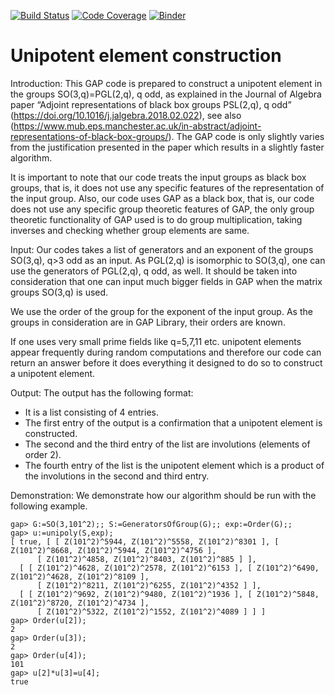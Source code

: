 [![Build Status](https://travis-ci.org/sukru-yalcinkaya/unipoly.svg?branch=master)](https://travis-ci.org/sukru-yalcinkaya/unipoly)
[![Code Coverage](https://codecov.io/github/sukru-yalcinkaya/unipoly/coverage.svg?branch=master&token=)](https://codecov.io/gh/sukru-yalcinkaya/unipoly)
[![Binder](https://mybinder.org/badge.svg)](https://mybinder.org/v2/gh/sukru-yalcinkaya/unipoly/master?filepath=unipoly.ipynb)

# Unipotent element construction

Introduction: This GAP code is prepared to construct a unipotent element in the groups SO(3,q)=PGL(2,q), q odd, as explained in the Journal of Algebra paper “Adjoint representations of black box groups PSL(2,q), q odd” (https://doi.org/10.1016/j.jalgebra.2018.02.022), see also (https://www.mub.eps.manchester.ac.uk/in-abstract/adjoint-representations-of-black-box-groups/). The GAP code is only slightly varies from the justification presented in the paper which results in a slightly faster algorithm.

It is important to note that our code treats the input groups as black box groups, that is, it does not use any specific features of the representation of the input group. Also, our code uses GAP as a black box, that is, our code does not use any specific group theoretic features of GAP, the only group theoretic functionality of GAP used is to do group multiplication, taking inverses and checking whether group elements are same. 

Input: Our codes takes a list of generators and an exponent of the groups SO(3,q), q>3 odd as an input. As PGL(2,q) is isomorphic to SO(3,q), one can use the generators of PGL(2,q), q odd, as well. It should be taken into consideration that one can input much bigger fields in GAP when the matrix groups SO(3,q) is used. 

We use the order of the group for the exponent of the input group.  As the groups in consideration are in GAP Library, their orders are known. 

If one uses very small prime fields like q=5,7,11 etc. unipotent elements appear frequently during random computations and therefore our code can return an answer before it does everything it designed to do so to construct a unipotent element.

Output: The output has the following format:
- It is a list consisting of 4 entries.
- The first entry of the output is a confirmation that a unipotent element is constructed. 
- The second and the third entry of the list are involutions (elements of order 2). 
- The fourth entry of the list is the unipotent element which is a product of the involutions in the second and third entry.

Demonstration: We demonstrate how our algorithm should be run with the following example.
```
gap> G:=SO(3,101^2);; S:=GeneratorsOfGroup(G);; exp:=Order(G);;
gap> u:=unipoly(S,exp);
[ true, [ [ Z(101^2)^5944, Z(101^2)^5558, Z(101^2)^8301 ], [ Z(101^2)^8668, Z(101^2)^5944, Z(101^2)^4756 ], 
      [ Z(101^2)^4858, Z(101^2)^8403, Z(101^2)^885 ] ], 
  [ [ Z(101^2)^4628, Z(101^2)^2578, Z(101^2)^6153 ], [ Z(101^2)^6490, Z(101^2)^4628, Z(101^2)^8109 ], 
      [ Z(101^2)^8211, Z(101^2)^6255, Z(101^2)^4352 ] ], 
  [ [ Z(101^2)^9692, Z(101^2)^9480, Z(101^2)^1936 ], [ Z(101^2)^5848, Z(101^2)^8720, Z(101^2)^4734 ], 
      [ Z(101^2)^5322, Z(101^2)^1552, Z(101^2)^4089 ] ] ]
gap> Order(u[2]);
2
gap> Order(u[3]);
2
gap> Order(u[4]);
101
gap> u[2]*u[3]=u[4];
true
```
